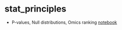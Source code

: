 # stat_principles

- P-values, Null distributions, Omics ranking [notebook](https://bblodfon.github.io/stat_principles/task_ranking.html)


